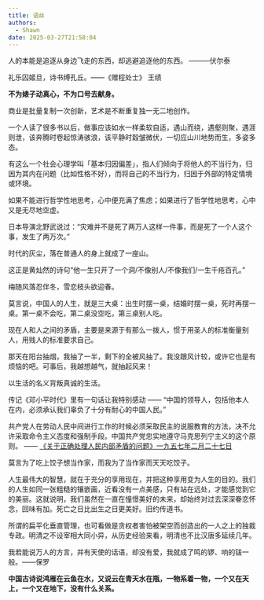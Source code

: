 ```yaml
---
title: 语丝
authors:
  - Shawn
date: 2025-03-27T21:58:04
---
```

人的本能是追逐从身边飞走的东西，却逃避追逐他的东西。 ———伏尔泰

礼乐囚姬旦，诗书缚孔丘。——《赠程处士》 王绩

**不为婊子动真心，不为口号去献身。**

商业是批量复制一次创新，艺术是不断重复独一无二地创作。

一个人读了很多书以后，做事应该如水一样柔软自适，遇山而绕，遇壑则聚，遇涯则泄，该奔腾时卷起惊涛骇浪，该平静时縠皱微伏，一切应山川地势而生，多姿多态。

有这么一个社会心理学叫「基本归因偏差」，指人们倾向于将他人的不当行为，归因为其内在问题（比如性格不好），而将自己的不当行为，归因于外部的特定情境或环境。


<!-- more -->

如果不能进行哲学性地思考，心中便充满了焦虑；如果进行了哲学性地思考，心中又是无尽地空虚。

日本导演北野武说过：“灾难并不是死了两万人这样一件事，而是死了一个人这个事，发生了两万次。”

时代的灰尘，落在普通人的身上就成了一座山。


这正是黄灿然的诗句“他一生只开了一个洞/不像别人/不像我们/一生千疮百孔。”

梅随风落忍伴冬，雪恋枝头欲迎春。

莫言说，中国人的人生，就是三大桌：出生时摆一桌，结婚时摆一桌，死时再摆一桌。第一桌不会吃，第二桌没空吃，第三桌别人吃。

现在人和人之间的矛盾，主要是来源于有那么一拨人，惯于用圣人的标准衡量别人，用贱人的标准要求自己。

那天在阳台抽烟，我抽了一半，剩下的全被风抽了。我没跟风计较，或许它也是有烦恼的吧。可事后，我越想越气，就抽起风来！

以生活的名义背叛真诚的生活。

传记《邓小平时代​》里有一句话让我特别感动 —— “中国的领导人，包括他本人在内，必须承认我们辜负了十分有耐心的中国人民。”

共产党人在劳动人民中间进行工作的时候必须采取民主的说服教育的方法，决不允许采取命令主义态度和强制手段。中国共产党忠实地遵守马克思列宁主义的这个原则。
—— [《关于正确处理人民内部矛盾的问题》一九五七年二月二十七日](https://github.com/weiyinfu/MaoZeDongAnthology)

莫言为了吃上饺子想当作家，而我为了当作家而天天吃饺子。

人生最伟大的智慧，就在于充分的享用现在，并把这种享用变为人生的目的。我们的人生如同一张粗糙的镶嵌画，近看没有一点美感，只有站在远处，才能感觉到它的美丽。这就说明，我们虽然在一直在憧憬美好的未来，却始终对过去深深眷恋怀念，回味有加。死亡之日比出生之日更美好。旧约传道书。 

所谓的扁平化垂直管理，也可看做是贪权者害怕被架空而创造出的一人之上的独裁专政。明清之不设宰相大同小异，从历史经验来看，明清也不比汉唐多延续几年。

我若能说万人的方言，并有天使的话语，却没有爱，我就成了鸣的锣、响的钹一般。——保罗 

**中国古诗说鸿雁在云鱼在水，又说云在青天水在瓶，一物系着一物，一个又在天上，一个又在地下，没有什么关系。**